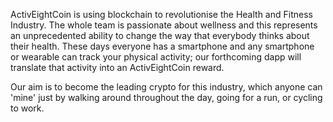 ActivEightCoin is using blockchain to revolutionise the Health and Fitness Industry.
The whole team is passionate about wellness and this represents an unprecedented ability to change the way that everybody thinks about their health.  These days everyone has a smartphone and any smartphone or wearable can track your physical activity; our forthcoming dapp will translate that activity into an ActivEightCoin reward.

Our aim is to become the leading crypto for this industry, which anyone can 'mine' just by walking around throughout the day, going for a run, or cycling to work.
